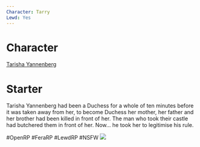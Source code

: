```yaml
---
Character: Tarry
Lewd: Yes
---
```

# Character
[Tarisha Yannenberg](People/0.%20Characters/Character%20Profiles/To%20Edit/Tarisha%20Yannenberg.md)

# Starter
Tarisha Yannenberg had been a Duchess for a whole of ten minutes before it was taken away from her, to become Duchess her mother, her father and her brother had been killed in front of her. The man who took their castle had butchered them in front of her. Now... he took her to legitimise his rule.

#OpenRP #FeraRP #LewdRP  #NSFW
![](FFnjL2GXEA4kHfU.jpg)